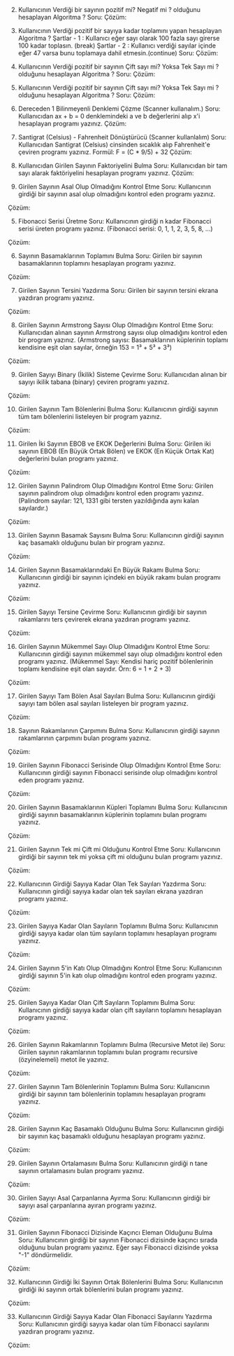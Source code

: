 ##  
2. Kullanıcının Verdiği bir sayının pozitif mi? Negatif mi ? olduğunu hesaplayan Algoritma ?
      Soru:
      Çözüm:

1.  Kullanıcının Verdiği pozitif bir sayıya kadar toplamını yapan hesaplayan Algoritma ?
Şartlar - 1 : Kullanıcı eğer sayı olarak  100  fazla sayı girerse 100 kadar toplasın. (break)
Şartlar - 2 : Kullanıcı verdiği sayılar içinde eğer 47 varsa bunu toplamaya dahil etmesin.(continue)
    Soru:
    Çözüm:

1.  Kullanıcının Verdiği pozitif bir sayının Çift sayı mi? Yoksa Tek Sayı mi ? olduğunu hesaplayan Algoritma ?
      Soru:
      Çözüm:

1.  Kullanıcının Verdiği pozitif bir sayının Çift sayı mi? Yoksa Tek Sayı mi ? olduğunu hesaplayan Algoritma ?
    Soru:
    Çözüm:



4. Dereceden 1 Bilinmeyenli Denklemi Çözme (Scanner kullanalım.)
      Soru:
      Kullanıcıdan ax + b = 0 denklemindeki a ve b değerlerini alıp x'i hesaplayan programı yazınız.
      Çözüm:



2. Santigrat (Celsius) - Fahrenheit Dönüştürücü (Scanner kullanlalım)
   Soru:
   Kullanıcıdan Santigrat (Celsius) cinsinden sıcaklık alıp Fahrenheit'e çeviren programı yazınız.
   Formül: F = (C * 9/5) + 32
   Çözüm:


3. Kullanıcıdan Girilen Sayının Faktoriyelini Bulma
   Soru:
   Kullanıcıdan bir tam sayı alarak faktöriyelini hesaplayan programı yazınız.
   Çözüm:


4. Girilen Sayının Asal Olup Olmadığını Kontrol Etme
   Soru:
   Kullanıcının girdiği bir sayının asal olup olmadığını kontrol eden programı yazınız.

Çözüm:



5. Fibonacci Serisi Üretme
   Soru:
   Kullanıcının girdiği n kadar Fibonacci serisi üreten programı yazınız.
   (Fibonacci serisi: 0, 1, 1, 2, 3, 5, 8, ...)

Çözüm:



6. Sayının Basamaklarının Toplamını Bulma
   Soru:
   Girilen bir sayının basamaklarının toplamını hesaplayan programı yazınız.

Çözüm:



7. Girilen Sayının Tersini Yazdırma
   Soru:
   Girilen bir sayının tersini ekrana yazdıran programı yazınız.

Çözüm:



8. Girilen Sayının Armstrong Sayısı Olup Olmadığını Kontrol Etme
   Soru:
   Kullanıcıdan alınan sayının Armstrong sayısı olup olmadığını kontrol eden bir program yazınız.
   (Armstrong sayısı: Basamaklarının küplerinin toplamı kendisine eşit olan sayılar, örneğin 153 = 1³ + 5³ + 3³)

Çözüm:



9. Girilen Sayıyı Binary (İkilik) Sisteme Çevirme
   Soru:
   Kullanıcıdan alınan bir sayıyı ikilik tabana (binary) çeviren programı yazınız.

Çözüm:



10. Girilen Sayının Tam Bölenlerini Bulma
    Soru:
    Kullanıcının girdiği sayının tüm tam bölenlerini listeleyen bir program yazınız.

Çözüm:


11. Girilen İki Sayının EBOB ve EKOK Değerlerini Bulma
    Soru:
    Girilen iki sayının EBOB (En Büyük Ortak Bölen) ve EKOK (En Küçük Ortak Kat) değerlerini bulan programı yazınız.

Çözüm:


12. Girilen Sayının Palindrom Olup Olmadığını Kontrol Etme
    Soru:
    Girilen sayının palindrom olup olmadığını kontrol eden programı yazınız.
    (Palindrom sayılar: 121, 1331 gibi tersten yazıldığında aynı kalan sayılardır.)

Çözüm:


13. Girilen Sayının Basamak Sayısını Bulma
    Soru:
    Kullanıcının girdiği sayının kaç basamaklı olduğunu bulan bir program yazınız.

Çözüm:


14. Girilen Sayının Basamaklarındaki En Büyük Rakamı Bulma
    Soru:
    Kullanıcının girdiği bir sayının içindeki en büyük rakamı bulan programı yazınız.

Çözüm:


15. Girilen Sayıyı Tersine Çevirme
    Soru:
    Kullanıcının girdiği bir sayının rakamlarını ters çevirerek ekrana yazdıran programı yazınız.

Çözüm:

16. Girilen Sayının Mükemmel Sayı Olup Olmadığını Kontrol Etme
    Soru:
    Kullanıcının girdiği sayının mükemmel sayı olup olmadığını kontrol eden programı yazınız.
    (Mükemmel Sayı: Kendisi hariç pozitif bölenlerinin toplamı kendisine eşit olan sayıdır. Örn: 6 = 1 + 2 + 3)

Çözüm:


17. Girilen Sayıyı Tam Bölen Asal Sayıları Bulma
    Soru:
    Kullanıcının girdiği sayıyı tam bölen asal sayıları listeleyen bir program yazınız.

Çözüm:

18. Sayının Rakamlarının Çarpımını Bulma
    Soru:
    Kullanıcının girdiği sayının rakamlarının çarpımını bulan programı yazınız.

Çözüm:

19. Girilen Sayının Fibonacci Serisinde Olup Olmadığını Kontrol Etme
    Soru:
    Kullanıcının girdiği sayının Fibonacci serisinde olup olmadığını kontrol eden programı yazınız.

Çözüm:


20. Girilen Sayının Basamaklarının Küpleri Toplamını Bulma
    Soru:
    Kullanıcının girdiği sayının basamaklarının küplerinin toplamını bulan programı yazınız.

Çözüm:


21. Girilen Sayının Tek mi Çift mi Olduğunu Kontrol Etme
    Soru:
    Kullanıcının girdiği bir sayının tek mi yoksa çift mi olduğunu bulan programı yazınız.

Çözüm:


22. Kullanıcının Girdiği Sayıya Kadar Olan Tek Sayıları Yazdırma
    Soru:
    Kullanıcının girdiği sayıya kadar olan tek sayıları ekrana yazdıran programı yazınız.

Çözüm:


23. Girilen Sayıya Kadar Olan Sayıların Toplamını Bulma
    Soru:
    Kullanıcının girdiği sayıya kadar olan tüm sayıların toplamını hesaplayan programı yazınız.

Çözüm:


24. Girilen Sayının 5'in Katı Olup Olmadığını Kontrol Etme
    Soru:
    Kullanıcının girdiği sayının 5'in katı olup olmadığını kontrol eden programı yazınız.

Çözüm:


25. Girilen Sayıya Kadar Olan Çift Sayıların Toplamını Bulma
    Soru:
    Kullanıcının girdiği sayıya kadar olan çift sayıların toplamını hesaplayan programı yazınız.

Çözüm:



26. Girilen Sayının Rakamlarının Toplamını Bulma (Recursive Metot ile)
    Soru:
    Girilen sayının rakamlarının toplamını bulan programı recursive (özyinelemeli) metot ile yazınız.

Çözüm:


27. Girilen Sayının Tam Bölenlerinin Toplamını Bulma
    Soru:
    Kullanıcının girdiği bir sayının tam bölenlerinin toplamını hesaplayan programı yazınız.

Çözüm:


28. Girilen Sayının Kaç Basamaklı Olduğunu Bulma
    Soru:
    Kullanıcının girdiği bir sayının kaç basamaklı olduğunu hesaplayan programı yazınız.

Çözüm:


29. Girilen Sayının Ortalamasını Bulma
    Soru:
    Kullanıcının girdiği n tane sayının ortalamasını bulan programı yazınız.

Çözüm:


30. Girilen Sayıyı Asal Çarpanlarına Ayırma
    Soru:
    Kullanıcının girdiği bir sayıyı asal çarpanlarına ayıran programı yazınız.

Çözüm:


31. Girilen Sayının Fibonacci Dizisinde Kaçıncı Eleman Olduğunu Bulma
    Soru:
    Kullanıcının girdiği bir sayının Fibonacci dizisinde kaçıncı sırada olduğunu bulan programı yazınız. Eğer sayı Fibonacci dizisinde yoksa "-1" döndürmelidir.

Çözüm:


32. Kullanıcının Girdiği İki Sayının Ortak Bölenlerini Bulma
    Soru:
    Kullanıcının girdiği iki sayının ortak bölenlerini bulan programı yazınız.

Çözüm:


33. Kullanıcının Girdiği Sayıya Kadar Olan Fibonacci Sayılarını Yazdırma
    Soru:
    Kullanıcının girdiği sayıya kadar olan tüm Fibonacci sayılarını yazdıran programı yazınız.

Çözüm: